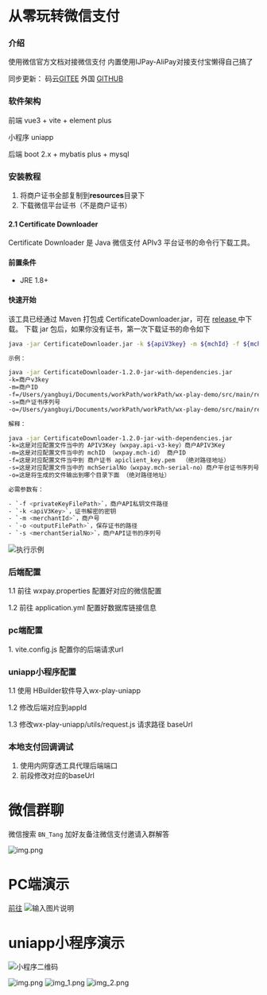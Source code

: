 # 从零玩转微信支付

### 介绍
使用微信官方文档对接微信支付
内置使用IJPay-AliPay对接支付宝懒得自己搞了

同步更新： 码云[GITEE](https://gitee.com/yangbuyi/wxDemo) 外国 [GITHUB](https://github.com/yangbuyiya/wxDemo)

###  软件架构
<p> 前端 vue3 + vite + element plus
<p> 小程序 uniapp
<p> 后端 boot 2.x + mybatis plus + mysql

###  安装教程
1. 将商户证书全部复制到**resources**目录下
2. 下载微信平台证书（不是商户证书）

#### 2.1 Certificate Downloader
Certificate Downloader 是 Java 微信支付 APIv3 平台证书的命令行下载工具。
#### 前置条件
+ JRE 1.8+
#### 快速开始
该工具已经通过 Maven 打包成 CertificateDownloader.jar，可在 [release ](https://github.com/EliasZzz/CertificateDownloader/releases) 中下载。
下载 jar 包后，如果你没有证书，第一次下载证书的命令如下

```bash
java -jar CertificateDownloader.jar -k ${apiV3key} -m ${mchId} -f ${mchPrivateKeyFilePath} -s ${mchSerialNo} -o ${outputFilePath}

示例：

java -jar CertificateDownloader-1.2.0-jar-with-dependencies.jar 
-k=商户v3key 
-m=商户ID 
-f=/Users/yangbuyi/Documents/workPath/workPath/wx-play-demo/src/main/resources/apiclient_key.pem 
-s=商户证书序列号 
-o=/Users/yangbuyi/Documents/workPath/workPath/wx-play-demo/src/main/resources

解释：

java -jar CertificateDownloader-1.2.0-jar-with-dependencies.jar 
-k=这是对应配置文件当中的 APIV3Key（wxpay.api-v3-key）商户APIV3Key
-m=这是对应配置文件当中的 mchID （wxpay.mch-id） 商户ID 
-f=这是对应配置文件当中到 商户证书 apiclient_key.pem  （绝对路径地址）
-s=这是对应配置文件当中的 mchSerialNo（wxpay.mch-serial-no）商户平台证书序列号
-o=这是将生成的文件输出到哪个目录下面 （绝对路径地址）

必需参数有：

- `-f <privateKeyFilePath>`，商户API私钥文件路径
- `-k <apiV3Key>`，证书解密的密钥
- `-m <merchantId>`，商户号
- `-o <outputFilePath>`，保存证书的路径
- `-s <merchantSerialNo>`，商户API证书的序列号
```

![执行示例](doc/img/downloadCer.png)


### 后端配置
<p> 1.1 前往 wxpay.properties 配置好对应的微信配置</p>
<p> 1.2 前往 application.yml 配置好数据库链接信息

### pc端配置
<p> 1. vite.config.js 配置你的后端请求url

### uniapp小程序配置
<p> 1.1 使用 HBuilder软件导入wx-play-uniapp
<p> 1.2 修改后端对应到appId 
<p> 1.3 修改wx-play-uniapp/utils/request.js 请求路径 baseUrl

### 本地支付回调调试
1. 使用内网穿透工具代理后端端口
2. 前段修改对应的baseUrl


# 微信群聊
微信搜索 `BN_Tang` 加好友备注微信支付邀请入群解答

![img.png](doc/img/qunliao.png)

# PC端演示
[前往](https://lzys522.cn/wx/)
![输入图片说明](doc/img/image2.png)

# uniapp小程序演示
![小程序二维码](doc/img/img.png)

![img.png](doc/img/imgewm.png)
![img_1.png](doc/img/img_1.png)
![img_2.png](doc/img/img_2.png)


